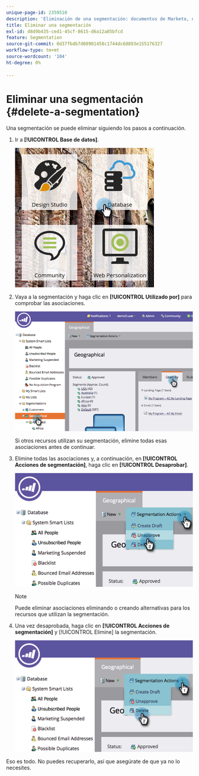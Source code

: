 ```yaml
---
unique-page-id: 2359510
description: 'Eliminación de una segmentación: documentos de Marketo, documentación del producto'
title: Eliminar una segmentación
exl-id: d8d9b435-ced1-45cf-8615-d6a12a85bfcd
feature: Segmentation
source-git-commit: 0d37fbdb7d08901458c1744dc68893e155176327
workflow-type: tm+mt
source-wordcount: '104'
ht-degree: 0%

---
```


# Eliminar una segmentación {#delete-a-segmentation}

Una segmentación se puede eliminar siguiendo los pasos a continuación.

1. Ir a **[!UICONTROL Base de datos]**.

   ![](assets/image2017-3-28-14-3a55-3a26.png)

1. Vaya a la segmentación y haga clic en **[!UICONTROL Utilizado por]** para comprobar las asociaciones.

   ![](assets/image2017-3-28-15-3a51-3a8.png)

   Si otros recursos utilizan su segmentación, elimine todas esas asociaciones antes de continuar.

1. Elimine todas las asociaciones y, a continuación, en **[!UICONTROL Acciones de segmentación]**, haga clic en **[!UICONTROL Desaprobar]**.

   ![](assets/image2017-3-28-15-3a51-3a30.png)

   >[!NOTE]
   >
   >Puede eliminar asociaciones eliminando o creando alternativas para los recursos que utilizan la segmentación.

1. Una vez desaprobada, haga clic en **[!UICONTROL Acciones de segmentación]** y [!UICONTROL Elimine] la segmentación.

   ![](assets/image2017-3-28-15-3a51-3a46.png)

Eso es todo. No puedes recuperarlo, así que asegúrate de que ya no lo necesites.
